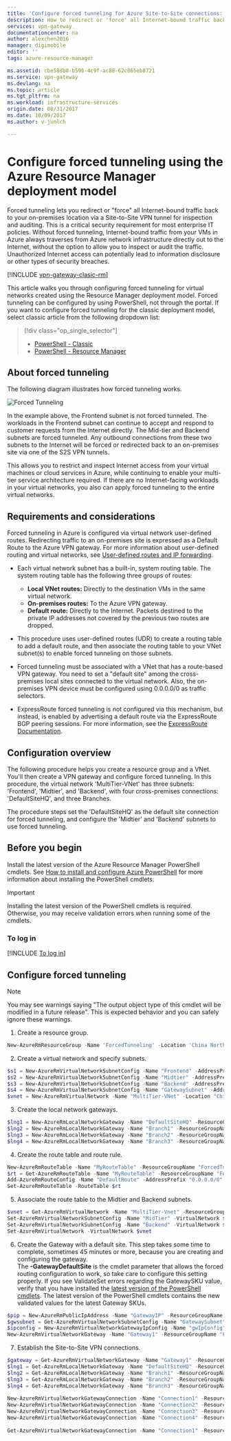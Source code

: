 ```yaml
---
title: 'Configure forced tunneling for Azure Site-to-Site connections: Resource Manager | Microsoft Docs'
description: How to redirect or 'force' all Internet-bound traffic back to your on-premises location.
services: vpn-gateway
documentationcenter: na
author: alexchen2016
manager: digimobile
editor: ''
tags: azure-resource-manager

ms.assetid: cbe58db8-b598-4c9f-ac88-62c865eb8721
ms.service: vpn-gateway
ms.devlang: na
ms.topic: article
ms.tgt_pltfrm: na
ms.workload: infrastructure-services
origin.date: 08/31/2017
ms.date: 10/09/2017
ms.author: v-junlch

---
```

# Configure forced tunneling using the Azure Resource Manager deployment model

Forced tunneling lets you redirect or "force" all Internet-bound traffic back to your on-premises location via a Site-to-Site VPN tunnel for inspection and auditing. This is a critical security requirement for most enterprise IT policies. Without forced tunneling, Internet-bound traffic from your VMs in Azure always traverses from Azure network infrastructure directly out to the Internet, without the option to allow you to inspect or audit the traffic. Unauthorized Internet access can potentially lead to information disclosure or other types of security breaches.

[!INCLUDE [vpn-gateway-clasic-rm](../../includes/vpn-gateway-classic-rm-include.md)] 

This article walks you through configuring forced tunneling for virtual networks created using the Resource Manager deployment model. Forced tunneling can be configured by using PowerShell, not through the portal. If you want to configure forced tunneling for the classic deployment model, select classic article from the following dropdown list:

> [!div class="op_single_selector"]
> * [PowerShell - Classic](vpn-gateway-about-forced-tunneling.md)
> * [PowerShell - Resource Manager](vpn-gateway-forced-tunneling-rm.md)
> 
> 

## About forced tunneling

The following diagram illustrates how forced tunneling works. 

![Forced Tunneling](./media/vpn-gateway-forced-tunneling-rm/forced-tunnel.png)

In the example above, the Frontend subnet is not forced tunneled. The workloads in the Frontend subnet can continue to accept and respond to customer requests from the Internet directly. The Mid-tier and Backend subnets are forced tunneled. Any outbound connections from these two subnets to the Internet will be forced or redirected back to an on-premises site via one of the S2S VPN tunnels.

This allows you to restrict and inspect Internet access from your virtual machines or cloud services in Azure, while continuing to enable your multi-tier service architecture required. If there are no Internet-facing workloads in your virtual networks, you also can apply forced tunneling to the entire virtual networks.

## Requirements and considerations

Forced tunneling in Azure is configured via virtual network user-defined routes. Redirecting traffic to an on-premises site is expressed as a Default Route to the Azure VPN gateway. For more information about user-defined routing and virtual networks, see [User-defined routes and IP forwarding](../virtual-network/virtual-networks-udr-overview.md).

- Each virtual network subnet has a built-in, system routing table. The system routing table has the following three groups of routes:
  
  - **Local VNet routes:** Directly to the destination VMs in the same virtual network.
  - **On-premises routes:** To the Azure VPN gateway.
  - **Default route:** Directly to the Internet. Packets destined to the private IP addresses not covered by the previous two routes are dropped.
- This procedure uses user-defined routes (UDR) to create a routing table to add a default route, and then associate the routing table to your VNet subnet(s) to enable forced tunneling on those subnets.
- Forced tunneling must be associated with a VNet that has a route-based VPN gateway. You need to set a "default site" among the cross-premises local sites connected to the virtual network. Also, the on-premises VPN device must be configured using 0.0.0.0/0 as traffic selectors. 
- ExpressRoute forced tunneling is not configured via this mechanism, but instead, is enabled by advertising a default route via the ExpressRoute BGP peering sessions. For more information, see the [ExpressRoute Documentation](/expressroute/).

## Configuration overview

The following procedure helps you create a resource group and a VNet. You'll then create a VPN gateway and configure forced tunneling. In this procedure, the virtual network 'MultiTier-VNet' has three subnets: 'Frontend', 'Midtier', and 'Backend', with four cross-premises connections: 'DefaultSiteHQ', and three Branches.

The procedure steps set the 'DefaultSiteHQ' as the default site connection for forced tunneling, and configure the 'Midtier' and 'Backend' subnets to use forced tunneling.

## <a name="before"></a>Before you begin

Install the latest version of the Azure Resource Manager PowerShell cmdlets. See [How to install and configure Azure PowerShell](https://docs.microsoft.com/powershell/azure/overview) for more information about installing the PowerShell cmdlets.

> [!IMPORTANT]
> Installing the latest version of the PowerShell cmdlets is required. Otherwise, you may receive validation errors when running some of the cmdlets.
>
>

### To log in

[!INCLUDE [To log in](../../includes/vpn-gateway-ps-login-include.md)]

## Configure forced tunneling

> [!NOTE]
> You may see warnings saying "The output object type of this cmdlet will be modified in a future release". This is expected behavior and you can safely ignore these warnings.
>
>


1. Create a resource group.

  ```powershell
  New-AzureRmResourceGroup -Name 'ForcedTunneling' -Location 'China North'
  ```
2. Create a virtual network and specify subnets.

  ```powershell 
  $s1 = New-AzureRmVirtualNetworkSubnetConfig -Name "Frontend" -AddressPrefix "10.1.0.0/24"
  $s2 = New-AzureRmVirtualNetworkSubnetConfig -Name "Midtier" -AddressPrefix "10.1.1.0/24"
  $s3 = New-AzureRmVirtualNetworkSubnetConfig -Name "Backend" -AddressPrefix "10.1.2.0/24"
  $s4 = New-AzureRmVirtualNetworkSubnetConfig -Name "GatewaySubnet" -AddressPrefix "10.1.200.0/28"
  $vnet = New-AzureRmVirtualNetwork -Name "MultiTier-VNet" -Location "China North" -ResourceGroupName "ForcedTunneling" -AddressPrefix "10.1.0.0/16" -Subnet $s1,$s2,$s3,$s4
  ```
3. Create the local network gateways.

  ```powershell
  $lng1 = New-AzureRmLocalNetworkGateway -Name "DefaultSiteHQ" -ResourceGroupName "ForcedTunneling" -Location "China North" -GatewayIpAddress "111.111.111.111" -AddressPrefix "192.168.1.0/24"
  $lng2 = New-AzureRmLocalNetworkGateway -Name "Branch1" -ResourceGroupName "ForcedTunneling" -Location "China North" -GatewayIpAddress "111.111.111.112" -AddressPrefix "192.168.2.0/24"
  $lng3 = New-AzureRmLocalNetworkGateway -Name "Branch2" -ResourceGroupName "ForcedTunneling" -Location "China North" -GatewayIpAddress "111.111.111.113" -AddressPrefix "192.168.3.0/24"
  $lng4 = New-AzureRmLocalNetworkGateway -Name "Branch3" -ResourceGroupName "ForcedTunneling" -Location "China North" -GatewayIpAddress "111.111.111.114" -AddressPrefix "192.168.4.0/24"
  ```
4. Create the route table and route rule.

  ```powershell
  New-AzureRmRouteTable -Name "MyRouteTable" -ResourceGroupName "ForcedTunneling" -Location "China North"
  $rt = Get-AzureRmRouteTable -Name "MyRouteTable" -ResourceGroupName "ForcedTunneling" 
  Add-AzureRmRouteConfig -Name "DefaultRoute" -AddressPrefix "0.0.0.0/0" -NextHopType VirtualNetworkGateway -RouteTable $rt
  Set-AzureRmRouteTable -RouteTable $rt
  ```
5. Associate the route table to the Midtier and Backend subnets.

  ```powershell
  $vnet = Get-AzureRmVirtualNetwork -Name "MultiTier-Vnet" -ResourceGroupName "ForcedTunneling"
  Set-AzureRmVirtualNetworkSubnetConfig -Name "MidTier" -VirtualNetwork $vnet -AddressPrefix "10.1.1.0/24" -RouteTable $rt
  Set-AzureRmVirtualNetworkSubnetConfig -Name "Backend" -VirtualNetwork $vnet -AddressPrefix "10.1.2.0/24" -RouteTable $rt
  Set-AzureRmVirtualNetwork -VirtualNetwork $vnet
  ```
6. Create the Gateway with a default site. This step takes some time to complete, sometimes 45 minutes or more, because you are creating and configuring the gateway.<br> The **-GatewayDefaultSite** is the cmdlet parameter that allows the forced routing configuration to work, so take care to configure this setting properly. If you see ValidateSet errors regarding the GatewaySKU value, verify that you have installed the [latest version of the PowerShell cmdlets](#before). The latest version of the PowerShell cmdlets contains the new validated values for the latest Gateway SKUs.

  ```powershell
  $pip = New-AzureRmPublicIpAddress -Name "GatewayIP" -ResourceGroupName "ForcedTunneling" -Location "China North" -AllocationMethod Dynamic
  $gwsubnet = Get-AzureRmVirtualNetworkSubnetConfig -Name "GatewaySubnet" -VirtualNetwork $vnet
  $ipconfig = New-AzureRmVirtualNetworkGatewayIpConfig -Name "gwIpConfig" -SubnetId $gwsubnet.Id -PublicIpAddressId $pip.Id
  New-AzureRmVirtualNetworkGateway -Name "Gateway1" -ResourceGroupName "ForcedTunneling" -Location "China North" -IpConfigurations $ipconfig -GatewayType Vpn -VpnType RouteBased -GatewaySku VpnGw1 -GatewayDefaultSite $lng1 -EnableBgp $false
  ```
7. Establish the Site-to-Site VPN connections.

  ```powershell
  $gateway = Get-AzureRmVirtualNetworkGateway -Name "Gateway1" -ResourceGroupName "ForcedTunneling"
  $lng1 = Get-AzureRmLocalNetworkGateway -Name "DefaultSiteHQ" -ResourceGroupName "ForcedTunneling" 
  $lng2 = Get-AzureRmLocalNetworkGateway -Name "Branch1" -ResourceGroupName "ForcedTunneling" 
  $lng3 = Get-AzureRmLocalNetworkGateway -Name "Branch2" -ResourceGroupName "ForcedTunneling" 
  $lng4 = Get-AzureRmLocalNetworkGateway -Name "Branch3" -ResourceGroupName "ForcedTunneling" 
    
  New-AzureRmVirtualNetworkGatewayConnection -Name "Connection1" -ResourceGroupName "ForcedTunneling" -Location "China North" -VirtualNetworkGateway1 $gateway -LocalNetworkGateway2 $lng1 -ConnectionType IPsec -SharedKey "preSharedKey"
  New-AzureRmVirtualNetworkGatewayConnection -Name "Connection2" -ResourceGroupName "ForcedTunneling" -Location "China North" -VirtualNetworkGateway1 $gateway -LocalNetworkGateway2 $lng2 -ConnectionType IPsec -SharedKey "preSharedKey"
  New-AzureRmVirtualNetworkGatewayConnection -Name "Connection3" -ResourceGroupName "ForcedTunneling" -Location "China North" -VirtualNetworkGateway1 $gateway -LocalNetworkGateway2 $lng3 -ConnectionType IPsec -SharedKey "preSharedKey"
  New-AzureRmVirtualNetworkGatewayConnection -Name "Connection4" -ResourceGroupName "ForcedTunneling" -Location "China North" -VirtualNetworkGateway1 $gateway -LocalNetworkGateway2 $lng4 -ConnectionType IPsec -SharedKey "preSharedKey"
    
  Get-AzureRmVirtualNetworkGatewayConnection -Name "Connection1" -ResourceGroupName "ForcedTunneling"
  ```

<!--Update_Description: wording update --> 